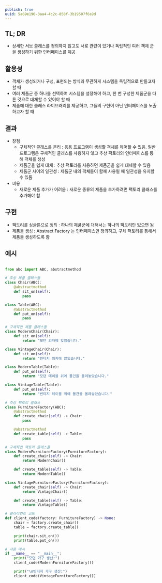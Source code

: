```yaml
---
publish: true
uuid: 5a69e196-3aa4-4c2c-858f-3b19507f6a9d
---
```


## TL; DR

- 상세한 서브 클래스를 정의하지 않고도 서로 관련이 있거나 독립적인 여러 객체 군을 생성하기 위한 인터페이스를 제공

## 활용성

- 객체가 생성되거나 구성, 표현되는 방식과 무관하게 시스템을 독립적으로 만들고자 할 때
- 여러 제품군 중 하나를 선택하여 시스템을 설정해야 하고, 한 번 구성한 제품군을 다른 것으로 대체할 수 있어야 할 때
- 제품에 대한 클래스 라이브러리를 제공하고, 그들의 구현이 아닌 인터페이스를 노출하고자 할 때

## 결과

- 장점
    - 구체적인 클래스를 분리 : 응용 프로그램이 생성할 객체를 제어할 수 있음. 일반 프로그램은 구체적인 클래스를 사용하지 않고 추상 팩토리의 인터페이스를 통해 객체를 생성
    - 제품군을 쉽게 대체 : 추상 팩토리를 사용하면 제품군을 쉽게 대체할 수 있음
    - 제품군 사이의 일관성 : 제품군 내의 객체들이 함께 사용될 때 일관성을 유지할 수 있품
- 비용
    - 새로운 제품 추가가 어려움 : 새로운 종류의 제품을 추가하려면 팩토리 클래스를 추가해야 함

## 구현

- 팩토리를 싱글톤으로 정의 : 하나의 제품군에 대해서는 하나의 팩토리만 있으면 됨
- 제품을 생성 : Abstract Factory 는 인터페이스만 정의하고, 구체 팩토리를 통해서 제품을 생성하도록 함

## 예시

~~~python

from abc import ABC, abstractmethod

# 추상 제품 클래스들
class Chair(ABC):
    @abstractmethod
    def sit_on(self):
        pass

class Table(ABC):
    @abstractmethod
    def put_on(self):
        pass

# 구체적인 제품 클래스들
class ModernChair(Chair):
    def sit_on(self):
        return "모던 의자에 앉았습니다."

class VintageChair(Chair):
    def sit_on(self):
        return "빈티지 의자에 앉았습니다."

class ModernTable(Table):
    def put_on(self):
        return "모던 테이블 위에 물건을 올려놓았습니다."

class VintageTable(Table):
    def put_on(self):
        return "빈티지 테이블 위에 물건을 올려놓았습니다."

# 추상 팩토리 클래스
class FurnitureFactory(ABC):
    @abstractmethod
    def create_chair(self) -> Chair:
        pass

    @abstractmethod
    def create_table(self) -> Table:
        pass

# 구체적인 팩토리 클래스들
class ModernFurnitureFactory(FurnitureFactory):
    def create_chair(self) -> Chair:
        return ModernChair()

    def create_table(self) -> Table:
        return ModernTable()

class VintageFurnitureFactory(FurnitureFactory):
    def create_chair(self) -> Chair:
        return VintageChair()

    def create_table(self) -> Table:
        return VintageTable()

# 클라이언트 코드
def client_code(factory: FurnitureFactory) -> None:
    chair = factory.create_chair()
    table = factory.create_table()

    print(chair.sit_on())
    print(table.put_on())

# 사용 예시
if __name__ == "__main__":
    print("모던 가구 생산:")
    client_code(ModernFurnitureFactory())

    print("\n빈티지 가구 생산:")
    client_code(VintageFurnitureFactory())

~~~